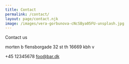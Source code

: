 ```yaml
---
title: Contact
permalink: /contact/
layout: page/contact.njk
image: /images/vera-gorbunova-cNcSBya05FU-unsplash.jpg
---
```

Contact us 

morten b
flensborgade 32 st th
16669 kbh v

+45 12345678
foo@bar.dk